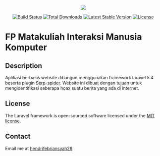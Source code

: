 <p align="center"><img src="https://laravel.com/assets/img/components/logo-laravel.svg"></p>

<p align="center">
<a href="https://travis-ci.org/laravel/framework"><img src="https://travis-ci.org/laravel/framework.svg" alt="Build Status"></a>
<a href="https://packagist.org/packages/laravel/framework"><img src="https://poser.pugx.org/laravel/framework/d/total.svg" alt="Total Downloads"></a>
<a href="https://packagist.org/packages/laravel/framework"><img src="https://poser.pugx.org/laravel/framework/v/stable.svg" alt="Latest Stable Version"></a>
<a href="https://packagist.org/packages/laravel/framework"><img src="https://poser.pugx.org/laravel/framework/license.svg" alt="License"></a>
</p>


# FP Matakuliah Interaksi Manusia Komputer

## Description

Aplikasi berbasis website dibangun menggunakan framework laravel 5.4 beserta plugin [Serp-spider](https://serp-spider.github.io). Website ini dibuat dengan tujuan untuk mengidentifikasi seberapa hoax suatu berita yang ada di internet.


## License

The Laravel framework is open-sourced software licensed under the [MIT license](http://opensource.org/licenses/MIT).

## Contact

Email me at [hendrifebriansyah28](Mailto:hendrifebriansyah28@gmail.com)
